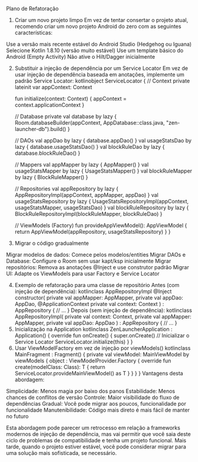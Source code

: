 Plano de Refatoração
1. Criar um novo projeto limpo
Em vez de tentar consertar o projeto atual, recomendo criar um novo projeto Android do zero com as seguintes características:

Use a versão mais recente estável do Android Studio (Hedgehog ou Iguana)
Selecione Kotlin 1.8.10 (versão muito estável)
Use um template básico do Android (Empty Activity)
Não ative o Hilt/Dagger inicialmente

2. Substituir a injeção de dependência por um Service Locator
Em vez de usar injeção de dependência baseada em anotações, implemente um padrão Service Locator:
kotlinobject ServiceLocator {
    // Context
    private lateinit var appContext: Context
    
    fun initialize(context: Context) {
        appContext = context.applicationContext
    }
    
    // Database
    private val database by lazy { 
        Room.databaseBuilder(appContext, AppDatabase::class.java, "zen-launcher-db").build() 
    }
    
    // DAOs
    val appDao by lazy { database.appDao() }
    val usageStatsDao by lazy { database.usageStatsDao() }
    val blockRuleDao by lazy { database.blockRuleDao() }
    
    // Mappers
    val appMapper by lazy { AppMapper() }
    val usageStatsMapper by lazy { UsageStatsMapper() }
    val blockRuleMapper by lazy { BlockRuleMapper() }
    
    // Repositories
    val appRepository by lazy { AppRepositoryImpl(appContext, appMapper, appDao) }
    val usageStatsRepository by lazy { UsageStatsRepositoryImpl(appContext, usageStatsMapper, usageStatsDao) }
    val blockRuleRepository by lazy { BlockRuleRepositoryImpl(blockRuleMapper, blockRuleDao) }
    
    // ViewModels (Factory)
    fun provideAppViewModel(): AppViewModel {
        return AppViewModel(appRepository, usageStatsRepository)
    }
}
3. Migrar o código gradualmente

Migrar modelos de dados: Comece pelos modelos/entities
Migrar DAOs e Database: Configure o Room sem usar kapt/ksp inicialmente
Migrar repositórios: Remova as anotações @Inject e use construtor padrão
Migrar UI: Adapte os ViewModels para usar Factory e Service Locator

4. Exemplo de refatoração para uma classe de repositório
Antes (com injeção de dependência):
kotlinclass AppRepositoryImpl @Inject constructor(
    private val appMapper: AppMapper,
    private val appDao: AppDao,
    @ApplicationContext private val context: Context
) : AppRepository {
    // ...
}
Depois (sem injeção de dependência):
kotlinclass AppRepositoryImpl(
    private val context: Context,
    private val appMapper: AppMapper,
    private val appDao: AppDao
) : AppRepository {
    // ...
}
5. Inicialização na Application
kotlinclass ZenLauncherApplication : Application() {
    override fun onCreate() {
        super.onCreate()
        // Inicializar o Service Locator
        ServiceLocator.initialize(this)
    }
}
6. Usar ViewModelFactory em vez de injeção por viewModels()
kotlinclass MainFragment : Fragment() {
    private val viewModel: MainViewModel by viewModels { 
        object : ViewModelProvider.Factory {
            override fun <T : ViewModel> create(modelClass: Class<T>): T {
                return ServiceLocator.provideMainViewModel() as T
            }
        }
    }
}
Vantagens desta abordagem:

Simplicidade: Menos magia por baixo dos panos
Estabilidade: Menos chances de conflitos de versão
Controle: Maior visibilidade do fluxo de dependências
Gradual: Você pode migrar aos poucos, funcionalidade por funcionalidade
Manutenibilidade: Código mais direto é mais fácil de manter no futuro

Esta abordagem pode parecer um retrocesso em relação a frameworks modernos de injeção de dependência, mas vai permitir que você saia deste ciclo de problemas de compatibilidade e tenha um projeto funcional. Mais tarde, quando o projeto estiver estável, você pode considerar migrar para uma solução mais sofisticada, se necessário.